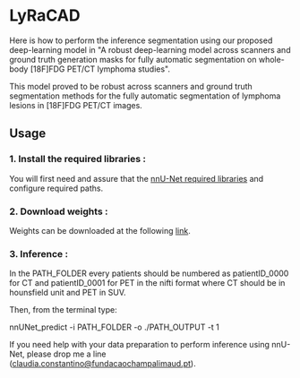 # LyRaCAD
Here is how to perform the inference segmentation using our proposed deep-learning model in "A robust deep-learning model across scanners and ground truth generation masks for fully automatic segmentation on whole-body [18F]FDG PET/CT lymphoma studies".

This model proved to be robust across scanners and ground truth segmentation methods for the fully automatic segmentation of lymphoma lesions in [18F]FDG PET/CT images. 

## Usage
### 1. Install the required libraries : 
You will first need and assure that the [nnU-Net required libraries](https://github.com/MIC-DKFZ/nnUNet) and configure required paths.

### 2. Download weights : 
Weights can be downloaded at the following [link](https://drive.google.com/drive/u/0/folders/1T02D1G6igx9eaFcgxzG0y0QBdp7Qg2gF).

### 3. Inference :
In the PATH_FOLDER every patients should be numbered as patientID_0000 for CT and patientID_0001 for PET in the nifti format where CT should be in hounsfield unit and PET in SUV.

Then, from the terminal type:

nnUNet_predict -i PATH_FOLDER -o ./PATH_OUTPUT -t 1

If you need help with your data preparation to perform inference using nnU-Net, please drop me a line (claudia.constantino@fundacaochampalimaud.pt).
